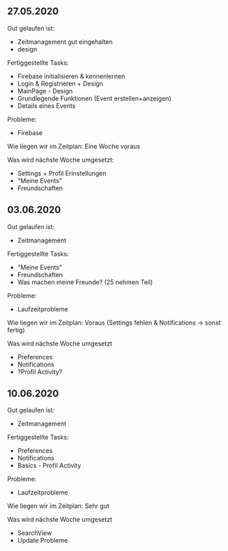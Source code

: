 ## 27.05.2020

Gut gelaufen ist:
+ Zeitmanagement gut eingehalten
+ design

Fertiggestellte Tasks:
- Firebase initialisieren & kennenlernen
- Login & Registrieren + Design
- MainPage - Design
- Grundlegende Funktionen (Event erstellen+anzeigen)
- Details eines Events

Probleme:
- Firebase

Wie liegen wir im Zeitplan:
Eine Woche voraus

Was wird nächste Woche umgesetzt:
- Settings + Profil Erinstellungen
- "Meine Events"
- Freundschaften

## 03.06.2020

Gut gelaufen ist:
+ Zeitmanagement
 
Fertiggestellte Tasks:
+ "Meine Events"
+ Freundschaften
+ Was machen meine Freunde? (25 nehmen Teil)

Probleme:
- Laufzeitprobleme

Wie liegen wir im Zeitplan:
Voraus (Settings fehlen & Notifications -> sonst fertig)

Was wird nächste Woche umgesetzt
- Preferences
- Notifications
- ?Profil Activity?

## 10.06.2020

Gut gelaufen ist:
+ Zeitmanagement
 
Fertiggestellte Tasks:
- Preferences
- Notifications
- Basics - Profil Activity

Probleme:
- Laufzeitprobleme

Wie liegen wir im Zeitplan:
Sehr gut

Was wird nächste Woche umgesetzt
- SearchView
- Update Probleme

